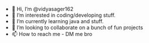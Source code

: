 - 👋 Hi, I’m @vidyasager162
- 👀 I’m interested in coding/developing stuff.
- 🌱 I’m currently learning java and stuff.
- 💞️ I’m looking to collaborate on a bunch of fun projects
- 📫 How to reach me - DM me bro 

<!---
vidyasager162/vidyasager162 is a ✨ special ✨ repository because its `README.md` (this file) appears on your GitHub profile.
You can click the Preview link to take a look at your changes.
--->
